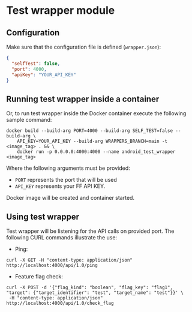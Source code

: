 # Test wrapper module

## Configuration

Make sure that the configuration file is defined (`wrapper.json`):

```json
{
  "selfTest": false,
  "port": 4000,
  "apiKey": "YOUR_API_KEY"
}
```

## Running test wrapper inside a container

Or, to run test wrapper inside the Docker container execute the following sample command:

```
docker build --build-arg PORT=4000 --build-arg SELF_TEST=false --build-arg \ 
    API_KEY=YOUR_API_KEY --build-arg WRAPPERS_BRANCH=main -t <image_tag> . && \ 
    docker run -p 0.0.0.0:4000:4000 --name android_test_wrapper <image_tag> 
```

Where the following arguments must be provided:

- `PORT` represents the port that will be used
- `API_KEY` represents your FF API KEY.

Docker image will be created and container started.

## Using test wrapper

Test wrapper will be listening for the API calls on provided port. The following CURL commands 
illustrate the use:

- Ping:

```
curl -X GET -H "content-type: application/json" http://localhost:4000/api/1.0/ping
```

- Feature flag check:

```
curl -X POST -d '{"flag_kind": "boolean", "flag_key": "flag1", "target": {"target_identifier": "test", "target_name": "test"}}' \
 -H "content-type: application/json" http://localhost:4000/api/1.0/check_flag
```
